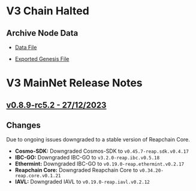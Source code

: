 # V3 Chain Halted 

## Archive Node Data

- [Data File](https://s3.ap-northeast-2.amazonaws.com/public.access.snapshots/v3.mainnet.backup/1912808_archive_node.tar.gz)

- [Exported Genesis File](https://github.com/reapchain/mainnet/blob/main/past-genesis/genesis.reapchain-v3.0-1912808.json)


# V3 MainNet Release Notes 

## [v0.8.9-rc5.2 - 27/12/2023](https://github.com/reapchain/reapchain/releases/tag/v0.8.9-rc5.2)

## Changes
Due to ongoing issues downgraded to a stable version of Reapchain Core.

- **Cosmo-SDK:** Downgraded Cosmos-SDK to `v0.45.7-reap.sdk.v0.4.17`  
- **IBC-GO:** Downgraded IBC-GO to `v3.2.0-reap.ibc.v0.5.18`  
- **Ethermint:** Downgraded IBC-GO to `v0.19.0-reap.ethermint.v0.2.17`  
- **Reapchain Core:** Downgraded Reapchain Core to `v0.34.20-reap.core.v0.1.21`  
- **IAVL:** Downgraded IAVL to `v0.19.0-reap.iavl.v0.2.12`  
